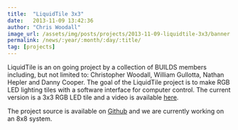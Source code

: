 ```yaml
---
title:  "LiquidTile 3x3"
date:   2013-11-09 13:42:36
author: "Chris Woodall"
image_url: /assets/img/posts/projects/2013-11-09-liquidtile-3x3/banner.jpg
permalink: /news/:year/:month/:day/:title/
tag: [projects]
---
```


LiquidTile is an on going project by a collection of BUILDS members including, but not limited to: Christopher Woodall, 
William Gullotta, Nathan Hepler and Danny Cooper. The goal of the LiquidTile project is to make RGB LED lighting tiles
with a software interface for computer control. The current version is a 3x3 RGB LED tile and a video is available
[here][video].

The project source is available on [Github][github] and we are currently working on an 8x8 system.

[video]: http://www.youtube.com/watch?v=dNm_WUBZWgU&feature=youtu.be
[github]: http://www.github.com/BUILDS-/liquidtile
